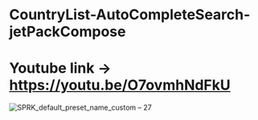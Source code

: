 # CountryList-AutoCompleteSearch-jetPackCompose

# Youtube link -> https://youtu.be/O7ovmhNdFkU

![SPRK_default_preset_name_custom – 27](https://user-images.githubusercontent.com/51374446/149815942-9e7a83ec-c255-41b4-bf94-9f6e8bdde285.png)
